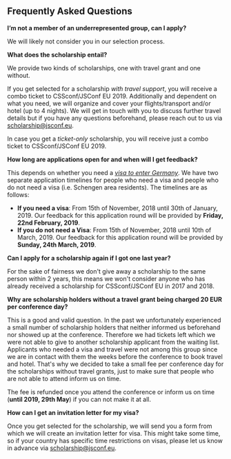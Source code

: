 ## Frequently Asked Questions

__I’m not a member of an underrepresented group, can I apply?__

We will likely not consider you in our selection process.

__What does the scholarship entail?__

We provide two kinds of scholarships, one with travel grant and one without.

If you get selected for a scholarship _with travel support_, you will receive a combo ticket to CSSconf/JSConf EU 2019. Additionally and dependent on what you need, we will organize and cover your flights/transport and/or hotel (up to 4 nights). We will get in touch with you to discuss further travel details but if you have any questions beforehand, please reach out to us via [scholarship@jsconf.eu](mailto:scholarship@jsconf.eu?subject=Scholarship%20FAQ).

In case you get a _ticket-only_ scholarship, you will receive just a combo ticket to CSSconf/JSConf EU 2019.

__How long are applications open for and when will I get feedback?__

This depends on whether you need a [_visa to enter Germany_](https://www.auswaertiges-amt.de/en/einreiseundaufenthalt/visabestimmungen-node). We have two separate application timelines for people who need a visa and people who do not need a visa (i.e. Schengen area residents). The timelines are as follows:

- __If you need a visa__: From 15th of November, 2018 until 30th of January, 2019. Our feedback for this application round will be provided by **Friday, 22nd February, 2019**.
- __If you do not need a Visa__: From 15th of November, 2018 until 10th of March, 2019. Our feedback for this application round will be provided by **Sunday, 24th March, 2019**.

__Can I apply for a scholarship again if I got one last year?__

For the sake of fairness we don't give away a scholarship to the same person within 2 years, this means we won't consider anyone who has already received a scholarship for CSSconf/JSConf EU in 2017 and 2018.

__Why are scholarship holders without a travel grant being charged 20 EUR per conference day?__

This is a good and valid question. In the past we unfortunately experienced a small number of scholarship holders that neither informed us beforehand nor showed up at the conference. Therefore we had tickets left which we were not able to give to another scholarship applicant from the waiting list. Applicants who needed a visa and travel were not among this group since we are in contact with them the weeks before the conference to book travel and hotel. That's why we decided to take a small fee per conference day for the scholarships without travel grants, just to make sure that people who are not able to attend inform us on time. 

The fee is refunded once you attend the conference or inform us on time (**until 2019, 29th May**) if you can not make it at all.

__How can I get an invitation letter for my visa?__

Once you get selected for the scholarship, we will send you a form from which we will create an invitation letter for visa. This might take some time, so if your country has specific time restrictions on visas, please let us know in advance via [scholarship@jsconf.eu](mailto:scholarship@jsconf.eu?subject=Scholarship%20FAQ).
